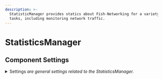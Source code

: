 ```yaml
---
description: >-
  StatisticManager provides statics about Fish-Networking for a variety of
  tasks, including monitoring network traffic.
---
```


# StatisticsManager

## Component Settings <a href="#server-and-host" id="server-and-host"></a>

<details>

<summary>Settings <em>are general settings related to the StatisticsManager.</em></summary>

**Network Traffic** can be used to gain basic information about how much network traffic your game is using. These values must be enabled for the [BandwidthDisplay](../utilities/bandwidthdisplay.md) component to function.

* **Update Interval** is how often network traffic related operations occur, such as invoking update events.
* **Update Client** will invoke client traffic updates when enabled.
* **Update Server** will invoke server traffic updates when enabled.

</details>
